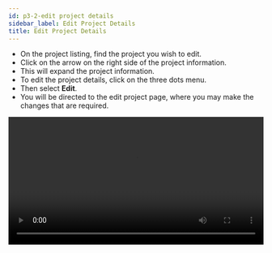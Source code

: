 ```yaml
---
id: p3-2-edit project details
sidebar_label: Edit Project Details
title: Edit Project Details
---
```


- On the project listing, find the project you wish to edit.
- Click on the arrow on the right side of the project information.
- This will expand the project information.
- To edit the project details, click on the three dots menu.
- Then select **Edit**.
- You will be directed to the edit project page, where you may make the changes that are required.

<video controls src="/assets/editing-project.mov" width="100%" type="video/mov">

By following the previous list of instructions, you will be directed to the **Edit Project** page of the app.

Another interesting feature on the **Edit Project** screen is the **Advanced Settings.**